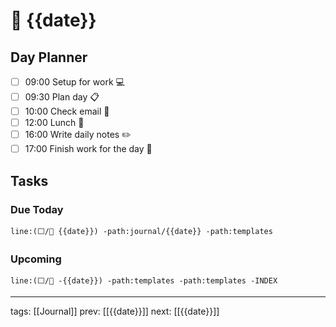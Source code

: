 # 📆 {{date}}

## Day Planner
- [ ] 09:00 Setup for work 💻
- [ ] 09:30 Plan day 📋
- [ ] 10:00 Check email 📧
- [ ] 12:00 Lunch 🍙
- [ ] 16:00 Write daily notes ✏️
- [ ] 17:00 Finish work for the day 🎉

## Tasks

### Due Today

```query
line:(⬜/🧨 {{date}}) -path:journal/{{date}} -path:templates
```

### Upcoming

```query
line:(⬜/🧨 -{{date}}) -path:templates -path:templates -INDEX
```

---

tags: [[Journal]]
prev: [[{{date}}]]
next: [[{{date}}]]